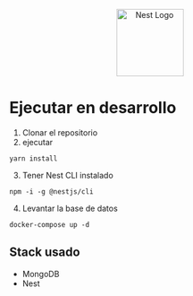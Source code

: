 <p align="center">
  <a href="http://nestjs.com/" target="blank"><img src="https://nestjs.com/img/logo-small.svg" width="120" alt="Nest Logo" /></a>
</p>

# Ejecutar en desarrollo

1. Clonar el repositorio
2. ejecutar
```
yarn install
```
3. Tener Nest CLI instalado
```
npm -i -g @nestjs/cli
```

4. Levantar la base de datos
```
docker-compose up -d
```

## Stack usado
* MongoDB
* Nest